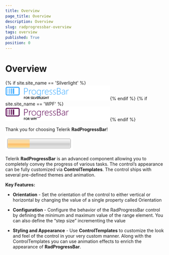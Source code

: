```yaml
---
title: Overview
page_title: Overview
description: Overview
slug: radprogressbar-overview
tags: overview
published: True
position: 0
---
```


# Overview

{% if site.site_name == 'Silverlight' %}![progressbar sl icon](images/progressbar_sl_icon.png){% endif %}
{% if site.site_name == 'WPF' %}![progressbar wpf icon](images/progressbar_wpf_icon.png){% endif %}

Thank you for choosing Telerik __RadProgressBar__!				

![](images/RadProgressBar.png)

Telerik __RadProgressBar__ is an advanced component allowing you to completely convey the progress of various tasks. The control’s appearance can be fully customized via __ControlTemplates__. The control ships with several pre-defined themes and animation.				

__Key Features:__

* __Orientation__ - Set the orientation of the control to either vertical or horizontal by changing the value of a single property called Orientation						

* __Configuration__ - Configure the behavior of the RadProgressBar control by defining the minimum and maximum value of the range element. You can also define the “step size” incrementing the value						

* __Styling and Appearance__ - Use __ControlTemplates__ to customize the look and feel of the control in your very custom manner. Along with the ControlTemplates you can use animation effects to enrich the appearance of __RadProgressBar__.						
